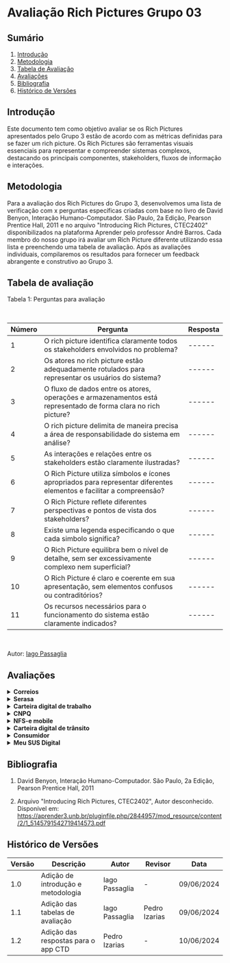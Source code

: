 # Avaliação Rich Pictures Grupo 03

## Sumário
1. [Introdução](#introdução)
2. [Metodologia](#metodologia)
3. [Tabela de Avaliação](#tabela-de-avaliação)
4. [Avaliações](#avaliações)
5. [Bibliografia](#bibliografia)
6. [Histórico de Versões](#histórico-de-versões)

## Introdução

Este documento tem como objetivo avaliar se os Rich Pictures apresentados pelo Grupo 3 estão de acordo com as métricas definidas para se fazer um rich picture. Os Rich Pictures são ferramentas visuais essenciais para representar e compreender sistemas complexos, destacando os principais componentes, stakeholders, fluxos de informação e interações.

## Metodologia

Para a avaliação dos Rich Pictures do Grupo 3, desenvolvemos uma lista de verificação com x perguntas específicas criadas com base no livro de David Benyon, Interação Humano-Computador. São Paulo, 2a Edição, Pearson Prentice Hall, 2011 e no arquivo "Introducing Rich Pictures, CTEC2402" disponibilizados na plataforma Aprender pelo professor André Barros. Cada membro do nosso grupo irá avaliar um Rich Picture diferente utilizando essa lista e preenchendo uma tabela de avaliação. Após as avaliações individuais, compilaremos os resultados para fornecer um feedback abrangente e construtivo ao Grupo 3.

## Tabela de avaliação

Tabela 1: Perguntas para avaliação

<br>

| Número | Pergunta                      | Resposta | 
|--------|-------------------------------| ---------|
|    1    | O rich picture identifica claramente todos os stakeholders envolvidos no problema? | ------|
|    2    | Os atores no rich picture estão adequadamente rotulados para representar os usuários do sistema? | ------|
|    3    | O fluxo de dados entre os atores, operações e armazenamentos está representado de forma clara no rich picture? | ------|
|    4    | O rich picture delimita de maneira precisa a área de responsabilidade do sistema em análise? | ------|
|    5    | As interações e relações entre os stakeholders estão claramente ilustradas?| ------|
|    6    | O Rich Picture utiliza símbolos e ícones apropriados para representar diferentes elementos e facilitar a compreensão? | ------|
|    7    | O Rich Picture reflete diferentes perspectivas e pontos de vista dos stakeholders? | ------|
|    8    | Existe uma legenda especificando o que cada simbolo significa? | ------|
|    9    | O Rich Picture equilibra bem o nível de detalhe, sem ser excessivamente complexo nem superficial? | ------|
|    10   | O Rich Picture é claro e coerente em sua apresentação, sem elementos confusos ou contraditórios? | ------|
|    11   | Os recursos necessários para o funcionamento do sistema estão claramente indicados? | ------|
<br>

Autor: [Iago Passaglia](https://github.com/paxxaglia)


## Avaliações

<details>
  <summary size="20"><b> Correios </b></summary> 

  <br>


Tabela 2: Avaliação Correios

<br>

| Número | Pergunta                      | Resposta | 
|--------|-------------------------------| ---------|
|    1    | O rich picture identifica claramente todos os stakeholders envolvidos no problema? | ------|
|    2    | Os atores no rich picture estão adequadamente rotulados para representar os usuários do sistema? | ------|
|    3    | O fluxo de dados entre os atores, operações e armazenamentos está representado de forma clara no rich picture? | ------|
|    4    | O rich picture delimita de maneira precisa a área de responsabilidade do sistema em análise? | ------|
|    5    | As interações e relações entre os stakeholders estão claramente ilustradas?| ------|
|    6    | O Rich Picture utiliza símbolos e ícones apropriados para representar diferentes elementos e facilitar a compreensão? | ------|
|    7    | O Rich Picture reflete diferentes perspectivas e pontos de vista dos stakeholders? | ------|
|    8    | Existe uma legenda especificando o que cada simbolo significa? | ------|
|    9    | O Rich Picture equilibra bem o nível de detalhe, sem ser excessivamente complexo nem superficial? | ------|
|    10   | O Rich Picture é claro e coerente em sua apresentação, sem elementos confusos ou contraditórios? | ------|
|    11   | Os recursos necessários para o funcionamento do sistema estão claramente indicados? | ------|
<br>

Autor: [Iago Passaglia](https://github.com/paxxaglia)

</details>

<details>
  <summary size="20"><b> Serasa </b></summary> 

<br>

Tabela 2: Avaliação Serasa

<br>

| Número | Pergunta                      | Resposta | 
|--------|-------------------------------| ---------|
|    1    | O rich picture identifica claramente todos os stakeholders envolvidos no problema? | ------|
|    2    | Os atores no rich picture estão adequadamente rotulados para representar os usuários do sistema? | ------|
|    3    | O fluxo de dados entre os atores, operações e armazenamentos está representado de forma clara no rich picture? | ------|
|    4    | O rich picture delimita de maneira precisa a área de responsabilidade do sistema em análise? | ------|
|    5    | As interações e relações entre os stakeholders estão claramente ilustradas?| ------|
|    6    | O Rich Picture utiliza símbolos e ícones apropriados para representar diferentes elementos e facilitar a compreensão? | ------|
|    7    | O Rich Picture reflete diferentes perspectivas e pontos de vista dos stakeholders? | ------|
|    8    | Existe uma legenda especificando o que cada simbolo significa? | ------|
|    9    | O Rich Picture equilibra bem o nível de detalhe, sem ser excessivamente complexo nem superficial? | ------|
|    10   | O Rich Picture é claro e coerente em sua apresentação, sem elementos confusos ou contraditórios? | ------|
|    11   | Os recursos necessários para o funcionamento do sistema estão claramente indicados? | ------|
<br>

Autor: [Iago Passaglia](https://github.com/paxxaglia)

</details>

<details>
  <summary size="20"><b> Carteira digital de trabalho </b></summary> 

  <br>

Tabela 3: Avaliação Carteira Digital de Trabalho

<br>

| Número | Pergunta                      | Resposta | 
|--------|-------------------------------| ---------|
|    1    | O rich picture identifica claramente todos os stakeholders envolvidos no problema? | Sim |
|    2    | Os atores no rich picture estão adequadamente rotulados para representar os usuários do sistema? | Não |
|    3    | O fluxo de dados entre os atores, operações e armazenamentos está representado de forma clara no rich picture? | Sim |
|    4    | O rich picture delimita de maneira precisa a área de responsabilidade do sistema em análise? | Não |
|    5    | As interações e relações entre os stakeholders estão claramente ilustradas?| Sim |
|    6    | O Rich Picture utiliza símbolos e ícones apropriados para representar diferentes elementos e facilitar a compreensão? | Sim |
|    7    | O Rich Picture reflete diferentes perspectivas e pontos de vista dos stakeholders? | Sim |
|    8    | Existe uma legenda especificando o que cada simbolo significa? | Sim |
|    9    | O Rich Picture equilibra bem o nível de detalhe, sem ser excessivamente complexo nem superficial? | Incompleto |
|    10   | O Rich Picture é claro e coerente em sua apresentação, sem elementos confusos ou contraditórios? | Sim |
|    11   | Os recursos necessários para o funcionamento do sistema estão claramente indicados? | Sim |
<br>

Autor: [Pedro Izarias](https://github.com/Izarias)

</details>

<details>
  <summary size="20"><b> CNPQ </b></summary> 

<br>

Tabela 4: Avaliação CNPQ

<br>

| Número | Pergunta                      | Resposta | 
|--------|-------------------------------| ---------|
|    1    | O rich picture identifica claramente todos os stakeholders envolvidos no problema? | ------|
|    2    | Os atores no rich picture estão adequadamente rotulados para representar os usuários do sistema? | ------|
|    3    | O fluxo de dados entre os atores, operações e armazenamentos está representado de forma clara no rich picture? | ------|
|    4    | O rich picture delimita de maneira precisa a área de responsabilidade do sistema em análise? | ------|
|    5    | As interações e relações entre os stakeholders estão claramente ilustradas?| ------|
|    6    | O Rich Picture utiliza símbolos e ícones apropriados para representar diferentes elementos e facilitar a compreensão? | ------|
|    7    | O Rich Picture reflete diferentes perspectivas e pontos de vista dos stakeholders? | ------|
|    8    | Existe uma legenda especificando o que cada simbolo significa? | ------|
|    9    | O Rich Picture equilibra bem o nível de detalhe, sem ser excessivamente complexo nem superficial? | ------|
|    10   | O Rich Picture é claro e coerente em sua apresentação, sem elementos confusos ou contraditórios? | ------|
|    11   | Os recursos necessários para o funcionamento do sistema estão claramente indicados? | ------|
<br>

Autor: [Iago Passaglia](https://github.com/paxxaglia)

</details>

<details>
  <summary size="20"><b> NFS-e mobile </b></summary> 

<br>

Tabela 5: Avaliação NFS-e mobile

<br>

| Número | Pergunta                      | Resposta | 
|--------|-------------------------------| ---------|
|    1    | O rich picture identifica claramente todos os stakeholders envolvidos no problema? | ------|
|    2    | Os atores no rich picture estão adequadamente rotulados para representar os usuários do sistema? | ------|
|    3    | O fluxo de dados entre os atores, operações e armazenamentos está representado de forma clara no rich picture? | ------|
|    4    | O rich picture delimita de maneira precisa a área de responsabilidade do sistema em análise? | ------|
|    5    | As interações e relações entre os stakeholders estão claramente ilustradas?| ------|
|    6    | O Rich Picture utiliza símbolos e ícones apropriados para representar diferentes elementos e facilitar a compreensão? | ------|
|    7    | O Rich Picture reflete diferentes perspectivas e pontos de vista dos stakeholders? | ------|
|    8    | Existe uma legenda especificando o que cada simbolo significa? | ------|
|    9    | O Rich Picture equilibra bem o nível de detalhe, sem ser excessivamente complexo nem superficial? | ------|
|    10   | O Rich Picture é claro e coerente em sua apresentação, sem elementos confusos ou contraditórios? | ------|
|    11   | Os recursos necessários para o funcionamento do sistema estão claramente indicados? | ------|
<br>

Autor: [Iago Passaglia](https://github.com/paxxaglia)

</details>

<details>
  <summary size="20"><b> Carteira digital de trânsito </b></summary> 

<br>

Tabela 6: Avaliação Carteira digital de trânsito

<br>

| Número | Pergunta                      | Resposta | 
|--------|-------------------------------| ---------|
|    1    | O rich picture identifica claramente todos os stakeholders envolvidos no problema? | ------|
|    2    | Os atores no rich picture estão adequadamente rotulados para representar os usuários do sistema? | ------|
|    3    | O fluxo de dados entre os atores, operações e armazenamentos está representado de forma clara no rich picture? | ------|
|    4    | O rich picture delimita de maneira precisa a área de responsabilidade do sistema em análise? | ------|
|    5    | As interações e relações entre os stakeholders estão claramente ilustradas?| ------|
|    6    | O Rich Picture utiliza símbolos e ícones apropriados para representar diferentes elementos e facilitar a compreensão? | ------|
|    7    | O Rich Picture reflete diferentes perspectivas e pontos de vista dos stakeholders? | ------|
|    8    | Existe uma legenda especificando o que cada simbolo significa? | ------|
|    9    | O Rich Picture equilibra bem o nível de detalhe, sem ser excessivamente complexo nem superficial? | ------|
|    10   | O Rich Picture é claro e coerente em sua apresentação, sem elementos confusos ou contraditórios? | ------|
|    11   | Os recursos necessários para o funcionamento do sistema estão claramente indicados? | ------|
<br>

Autor: [Iago Passaglia](https://github.com/paxxaglia)

</details>

<details>
  <summary size="20"><b> Consumidor </b></summary> 

<br>

Tabela 7: Avaliação Consumidor

<br>

| Número | Pergunta                      | Resposta | 
|--------|-------------------------------| ---------|
|    1    | O rich picture identifica claramente todos os stakeholders envolvidos no problema? | ------|
|    2    | Os atores no rich picture estão adequadamente rotulados para representar os usuários do sistema? | ------|
|    3    | O fluxo de dados entre os atores, operações e armazenamentos está representado de forma clara no rich picture? | ------|
|    4    | O rich picture delimita de maneira precisa a área de responsabilidade do sistema em análise? | ------|
|    5    | As interações e relações entre os stakeholders estão claramente ilustradas?| ------|
|    6    | O Rich Picture utiliza símbolos e ícones apropriados para representar diferentes elementos e facilitar a compreensão? | ------|
|    7    | O Rich Picture reflete diferentes perspectivas e pontos de vista dos stakeholders? | ------|
|    8    | Existe uma legenda especificando o que cada simbolo significa? | ------|
|    9    | O Rich Picture equilibra bem o nível de detalhe, sem ser excessivamente complexo nem superficial? | ------|
|    10   | O Rich Picture é claro e coerente em sua apresentação, sem elementos confusos ou contraditórios? | ------|
|    11   | Os recursos necessários para o funcionamento do sistema estão claramente indicados? | ------|
<br>

Autor: [Iago Passaglia](https://github.com/paxxaglia)


</details>

<details>
  <summary size="20"><b> Meu SUS Digital </b></summary> 

<br>


Tabela 8: Avaliação Meu SUS Digital

<br>

| Número | Pergunta                      | Resposta | 
|--------|-------------------------------| ---------|
|    1    | O rich picture identifica claramente todos os stakeholders envolvidos no problema? | ------|
|    2    | Os atores no rich picture estão adequadamente rotulados para representar os usuários do sistema? | ------|
|    3    | O fluxo de dados entre os atores, operações e armazenamentos está representado de forma clara no rich picture? | ------|
|    4    | O rich picture delimita de maneira precisa a área de responsabilidade do sistema em análise? | ------|
|    5    | As interações e relações entre os stakeholders estão claramente ilustradas?| ------|
|    6    | O Rich Picture utiliza símbolos e ícones apropriados para representar diferentes elementos e facilitar a compreensão? | ------|
|    7    | O Rich Picture reflete diferentes perspectivas e pontos de vista dos stakeholders? | ------|
|    8    | Existe uma legenda especificando o que cada simbolo significa? | ------|
|    9    | O Rich Picture equilibra bem o nível de detalhe, sem ser excessivamente complexo nem superficial? | ------|
|    10   | O Rich Picture é claro e coerente em sua apresentação, sem elementos confusos ou contraditórios? | ------|
|    11   | Os recursos necessários para o funcionamento do sistema estão claramente indicados? | ------|
<br>

Autor: [Iago Passaglia](https://github.com/paxxaglia)


</details>


## Bibliografia

1. David Benyon, Interação Humano-Computador. São Paulo, 2a Edição, Pearson Prentice Hall, 2011
   
2. Arquivo "Introducing Rich Pictures, CTEC2402", Autor desconhecido. Disponível em: <https://aprender3.unb.br/pluginfile.php/2844957/mod_resource/content/2/1_5145791542719414573.pdf>


## Histórico de Versões

| Versão | Descrição                     | Autor           | Revisor | Data       |
|--------|-------------------------------|-----------------|------------|---------|
| 1.0    | Adição de introdução e metodologia | Iago Passaglia  | - | 09/06/2024 |
| 1.1    | Adição das tabelas de avaliação | Iago Passaglia  | Pedro Izarias | 09/06/2024 |
| 1.2    | Adição das respostas para o app CTD | Pedro Izarias  | - | 10/06/2024 |
